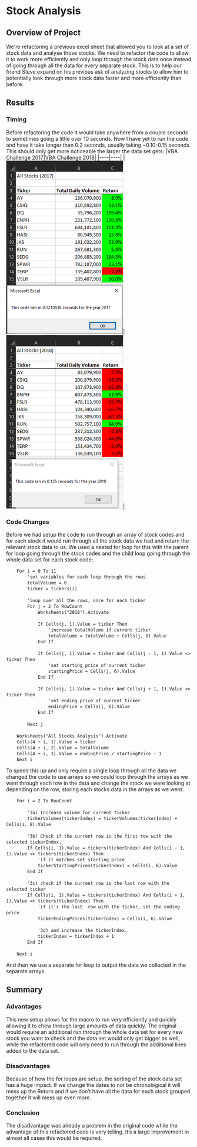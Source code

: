 # Stock Analysis

## Overview of Project
We're refactoring a previous excel sheet that allowed you to look at a set of stock data and analyse those stocks. We need to refactor the code to allow it to work more efficiently and only loop through the stock data once instead of going through all the data for every separate stock. This is to help our friend Steve expand on his previous ask of analyzing stocks to allow him to potentially look through more stock data faster and more efficiently than before.

## Results
### Timing
Before refactoring the code it would take anywhere from a couple seconds to sometimes going a little over 10 seconds. Now I have yet to run the code and have it take longer than 0.2 seconds, usually taking ~0.10-0.15 seconds. This should only get more noticeable the larger the data set gets:
|VBA Challenge 2017|VBA Challenge 2018|
|----|----|
|![VBA Challenge 2017](resources/VBA_Challenge_2017.png)|![VBA Challenge 2018](resources/VBA_Challenge_2018.png)|

### Code Changes
Before we had setup the code to run through an array of stock codes and for each stock it would run through all the stock data we had and return the relevant stock data to us. We used a nested for loop for this with the parent for loop going through the stock codes and the child loop going through the whole data set for each stock code:
```
    For i = 0 To 11
        'set variables for each loop through the rows
        totalVolume = 0
        ticker = tickers(i)
        
        'loop over all the rows, once for each ticker
        For j = 2 To RowCount
            Worksheets("2018").Activate
            
            If Cells(j, 1).Value = ticker Then
                'increase totalVolume if current ticker
                totalVolume = totalVolume + Cells(j, 8).Value
            End If

            If Cells(j, 1).Value = ticker And Cells(j - 1, 1).Value <> ticker Then
                'set starting price of current ticker
                startingPrice = Cells(j, 6).Value
            End If
    
            If Cells(j, 1).Value = ticker And Cells(j + 1, 1).Value <> ticker Then
                'set ending price of current ticker
                endingPrice = Cells(j, 6).Value
            End If
    
        Next j
        
    Worksheets("All Stocks Analysis").Activate
    Cells(4 + i, 1).Value = ticker
    Cells(4 + i, 2).Value = totalVolume
    Cells(4 + i, 3).Value = endingPrice / startingPrice - 1
    Next i
```
To speed this up and only require a single loop through all the data we changed the code to use arrays so we could loop through the arrays as we went through each row in the data and change the stock we were looking at depending on the row, storing each stocks data in the arrays as we went:
```
    For i = 2 To RowCount
    
        '3a) Increase volume for current ticker
        tickerVolumes(tickerIndex) = tickerVolumes(tickerIndex) + Cells(i, 8).Value
        
        '3b) Check if the current row is the first row with the selected tickerIndex.
        If Cells(i, 1).Value = tickers(tickerIndex) And Cells(i - 1, 1).Value <> tickers(tickerIndex) Then
            'if it matches set starting price
            tickerStartingPrices(tickerIndex) = Cells(i, 6).Value
        End If
        
        '3c) check if the current row is the last row with the selected ticker
        If Cells(i, 1).Value = tickers(tickerIndex) And Cells(i + 1, 1).Value <> tickers(tickerIndex) Then
            'if it's the last  row with the ticker, set the ending price
            tickerEndingPrices(tickerIndex) = Cells(i, 6).Value
            
            '3d) and increase the tickerIndex.
            tickerIndex = tickerIndex + 1
        End If
    
    Next i
```
And then we use a separate for loop to output the data we collected in the separate arrays

## Summary
### Advantages
This new setup allows for the macro to run very efficiently and quickly allowing it to chew through large amounts of data quickly. The original would require an additional run through the whole data set for every new stock you want to check and the data set would only get bigger as well, while the refactored code will only need to run through the additional lines added to the data set.
### Disadvantages
Because of how the for loops are setup, the sorting of the stock data set has a huge impact. If we change the dates to not be chronological it will mess up the Return and if we don’t have all the data for each stock grouped together it will mess up even more.
### Conclusion
The disadvantage was already a problem in the original code while the advantage of this refactored code is very telling. It’s a large improvement in almost all cases this would be required.
